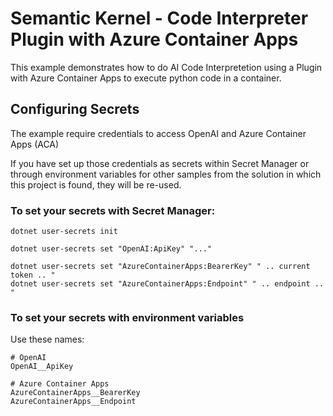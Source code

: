 # Semantic Kernel - Code Interpreter Plugin with Azure Container Apps

This example demonstrates how to do AI Code Interpretetion using a Plugin with Azure Container Apps to execute python code in a container.

## Configuring Secrets

The example require credentials to access OpenAI and Azure Container Apps (ACA)

If you have set up those credentials as secrets within Secret Manager or through environment variables for other samples from the solution in which this project is found, they will be re-used.

### To set your secrets with Secret Manager:

```
dotnet user-secrets init

dotnet user-secrets set "OpenAI:ApiKey" "..."

dotnet user-secrets set "AzureContainerApps:BearerKey" " .. current token .. "
dotnet user-secrets set "AzureContainerApps:Endpoint" " .. endpoint .. "
```

### To set your secrets with environment variables

Use these names:

```
# OpenAI
OpenAI__ApiKey

# Azure Container Apps
AzureContainerApps__BearerKey
AzureContainerApps__Endpoint
```
